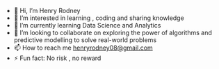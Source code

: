 - 👋 Hi, I’m Henry Rodney
- 👀 I’m interested in learning , coding and sharing knowledge
- 🌱 I’m currently learning Data Science and Analytics
- 💞️ I’m looking to collaborate on exploring the power of algorithms and predictive modelling to solve real-world problems
- 📫 How to reach me [henryrodney08@gmail.com]()
- ⚡ Fun fact: No risk , no reward
  

<!---
simply-rodney/simply-rodney is a ✨ special ✨ repository because its `README.md` (this file) appears on your GitHub profile.
You can click the Preview link to take a look at your changes.
--->
